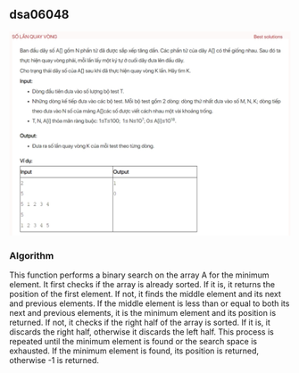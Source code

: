 ## dsa06048
![Alt text](image.png)

### Algorithm
This function performs a binary search on the array A for the minimum element. It first checks if the array is already sorted. If it is, it returns the position of the first element. If not, it finds the middle element and its next and previous elements. If the middle element is less than or equal to both its next and previous elements, it is the minimum element and its position is returned. If not, it checks if the right half of the array is sorted. If it is, it discards the right half, otherwise it discards the left half. This process is repeated until the minimum element is found or the search space is exhausted. If the minimum element is found, its position is returned, otherwise -1 is returned.